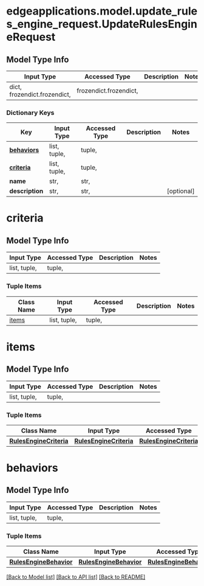 # edgeapplications.model.update_rules_engine_request.UpdateRulesEngineRequest

## Model Type Info
Input Type | Accessed Type | Description | Notes
------------ | ------------- | ------------- | -------------
dict, frozendict.frozendict,  | frozendict.frozendict,  |  | 

### Dictionary Keys
Key | Input Type | Accessed Type | Description | Notes
------------ | ------------- | ------------- | ------------- | -------------
**[behaviors](#behaviors)** | list, tuple,  | tuple,  |  | 
**[criteria](#criteria)** | list, tuple,  | tuple,  |  | 
**name** | str,  | str,  |  | 
**description** | str,  | str,  |  | [optional] 

# criteria

## Model Type Info
Input Type | Accessed Type | Description | Notes
------------ | ------------- | ------------- | -------------
list, tuple,  | tuple,  |  | 

### Tuple Items
Class Name | Input Type | Accessed Type | Description | Notes
------------- | ------------- | ------------- | ------------- | -------------
[items](#items) | list, tuple,  | tuple,  |  | 

# items

## Model Type Info
Input Type | Accessed Type | Description | Notes
------------ | ------------- | ------------- | -------------
list, tuple,  | tuple,  |  | 

### Tuple Items
Class Name | Input Type | Accessed Type | Description | Notes
------------- | ------------- | ------------- | ------------- | -------------
[**RulesEngineCriteria**](RulesEngineCriteria.md) | [**RulesEngineCriteria**](RulesEngineCriteria.md) | [**RulesEngineCriteria**](RulesEngineCriteria.md) |  | 

# behaviors

## Model Type Info
Input Type | Accessed Type | Description | Notes
------------ | ------------- | ------------- | -------------
list, tuple,  | tuple,  |  | 

### Tuple Items
Class Name | Input Type | Accessed Type | Description | Notes
------------- | ------------- | ------------- | ------------- | -------------
[**RulesEngineBehavior**](RulesEngineBehavior.md) | [**RulesEngineBehavior**](RulesEngineBehavior.md) | [**RulesEngineBehavior**](RulesEngineBehavior.md) |  | 

[[Back to Model list]](../../README.md#documentation-for-models) [[Back to API list]](../../README.md#documentation-for-api-endpoints) [[Back to README]](../../README.md)

